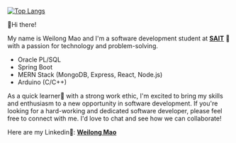 [![Top Langs](https://github-readme-stats.vercel.app/api/top-langs/?username=waylonmao&layout=compact)](https://github.com/waylonmao)



👋Hi there!

My name is Weilong Mao and I'm a software development student at **[SAIT](https://www.sait.ca/)** 🏫 with a passion for technology and problem-solving.

- Oracle PL/SQL
- Spring Boot
- MERN Stack (MongoDB, Express, React, Node.js)
- Arduino (C/C++)

As a quick learner🚀 with a strong work ethic, I'm excited to bring my skills and enthusiasm to a new opportunity in software development. If you're looking for a hard-working and dedicated software developer, please feel free to connect with me. I'd love to chat and see how we can collaborate!

Here are my Linkedin💼: **[Weilong Mao](https://www.linkedin.com/in/weilong-mao/)**

